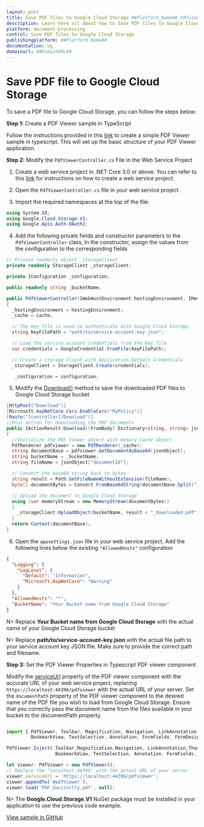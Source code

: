 ```yaml
---
layout: post
title: Save PDF files to Google Cloud Storage ##Platform_Name## Pdfviewer control | Syncfusion
description: Learn here all about how to Save PDF files to Google Cloud Storage in Syncfusion ##Platform_Name## Pdfviewer control of Syncfusion Essential JS 2 and more.
platform: document-processing
control: Save PDF files to Google Cloud Storage
publishingplatform: ##Platform_Name##
documentation: ug
domainurl: ##DomainURL##
---
```


# Save PDF file to Google Cloud Storage

To save a PDF file to Google Cloud Storage, you can follow the steps below:

**Step 1:** Create a PDF Viewer sample in TypeScript

Follow the instructions provided in this [link](https://help.syncfusion.com/document-processing/pdf/pdf-viewer/javascript-es6/getting-started) to create a simple PDF Viewer sample in typescript. This will set up the basic structure of your PDF Viewer application.

**Step 2:** Modify the `PdfViewerController.cs` File in the Web Service Project

1. Create a web service project in .NET Core 3.0 or above. You can refer to this [link](https://www.syncfusion.com/kb/11063/how-to-create-pdf-viewer-web-service-in-net-core-3-0-and-above) for instructions on how to create a web service project.

2. Open the `PdfViewerController.cs` file in your web service project.

3. Import the required namespaces at the top of the file:

```csharp
using System.IO;
using Google.Cloud.Storage.V1;
using Google.Apis.Auth.OAuth2;
```

4. Add the following private fields and constructor parameters to the `PdfViewerController` class, In the constructor, assign the values from the configuration to the corresponding fields

```csharp
// Private readonly object _storageClient
private readonly StorageClient _storageClient;

private IConfiguration _configuration;

public readonly string _bucketName;

public PdfViewerController(IWebHostEnvironment hostingEnvironment, IMemoryCache cache, IConfiguration configuration)
{
  _hostingEnvironment = hostingEnvironment;
  _cache = cache;

  // The key file is used to authenticate with Google Cloud Storage.
  string keyFilePath = "path/to/service-account-key.json";

  // Load the service account credentials from the key file.
  var credentials = GoogleCredential.FromFile(keyFilePath);

  // Create a storage client with Application Default Credentials
  _storageClient = StorageClient.Create(credentials);

   _configuration = configuration;


```

5. Modify the [Download()](https://ej2.syncfusion.com/documentation/api/pdfviewer/#download) method to save the downloaded PDF files to Google Cloud Storage bucket

```csharp
[HttpPost("Download")]
[Microsoft.AspNetCore.Cors.EnableCors("MyPolicy")]
[Route("[controller]/Download")]
//Post action for downloading the PDF documents
public IActionResult Download([FromBody] Dictionary<string, string> jsonObject)
{
  //Initialize the PDF Viewer object with memory cache object
  PdfRenderer pdfviewer = new PdfRenderer(_cache);
  string documentBase = pdfviewer.GetDocumentAsBase64(jsonObject);
  string bucketName = _bucketName;
  string fileName = jsonObject["documentId"];

  // Convert the base64 string back to bytes
  string result = Path.GetFileNameWithoutExtension(fileName);
  byte[] documentBytes = Convert.FromBase64String(documentBase.Split(",")[1]);

  // Upload the document to Google Cloud Storage
  using (var memoryStream = new MemoryStream(documentBytes))
  {
    _storageClient.UploadObject(bucketName, result + "_downloaded.pdf", null, memoryStream);
  }
  return Content(documentBase);
}
```

6. Open the `appsettings.json` file in your web service project, Add the following lines below the existing `"AllowedHosts"` configuration

```json
{
  "Logging": {
    "LogLevel": {
      "Default": "Information",
      "Microsoft.AspNetCore": "Warning"
    }
  },
  "AllowedHosts": "*",
  "BucketName": "Your Bucket name from Google Cloud Storage"
}
```

N> Replace **Your Bucket name from Google Cloud Storage** with the actual name of your Google Cloud Storage bucket

N> Replace **path/to/service-account-key.json** with the actual file path to your service account key JSON file. Make sure to provide the correct path and filename.

**Step 3:**  Set the PDF Viewer Properties in Typescript PDF viewer component

Modify the [serviceUrl](https://ej2.syncfusion.com/documentation/api/pdfviewer/#serviceurl) property of the PDF viewer component with the accurate URL of your web service project, replacing `https://localhost:44396/pdfviewer` with the actual URL of your server. Set the `documentPath` property of the PDF viewer component to the desired name of the PDF file you wish to load from Google Cloud Storage. Ensure that you correctly pass the document name from the files available in your bucket to the documentPath property.

```typescript

import { PdfViewer, Toolbar, Magnification, Navigation, LinkAnnotation,ThumbnailView,
         BookmarkView, TextSelection, Annotation, FormFields, FormDesigner} from '@syncfusion/ej2-pdfviewer';

PdfViewer.Inject( Toolbar,Magnification,Navigation, LinkAnnotation,ThumbnailView,
                  BookmarkView, TextSelection, Annotation, FormFields, FormDesigner);

let viewer: PdfViewer = new PdfViewer();
// Replace the "localhost:44396" with the actual URL of your server
viewer.serviceUrl = 'https://localhost:44396/pdfviewer';
viewer.appendTo('#pdfViewer');
viewer.load('PDF_Succinctly.pdf', null);

```

N> The **Google.Cloud.Storage.V1** NuGet package must be installed in your application to use the previous code example.

[View sample in GitHub](https://github.com/SyncfusionExamples/open-save-pdf-documents-in-google-cloud-storage)